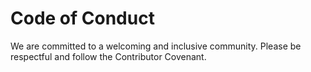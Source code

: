 # Code of Conduct

We are committed to a welcoming and inclusive community. Please be respectful and follow the Contributor Covenant.
